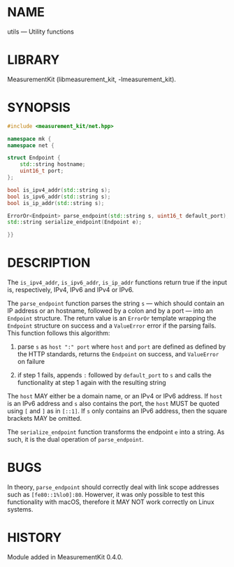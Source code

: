 # NAME
utils &mdash; Utility functions

# LIBRARY
MeasurementKit (libmeasurement_kit, -lmeasurement_kit).

# SYNOPSIS
```C++
#include <measurement_kit/net.hpp>

namespace mk {
namespace net {

struct Endpoint {
    std::string hostname;
    uint16_t port;
};

bool is_ipv4_addr(std::string s);
bool is_ipv6_addr(std::string s);
bool is_ip_addr(std::string s);

ErrorOr<Endpoint> parse_endpoint(std::string s, uint16_t default_port);
std::string serialize_endpoint(Endpoint e);

}}
```

# DESCRIPTION

The `is_ipv4_addr`, `is_ipv6_addr`, `is_ip_addr` functions return true
if the input is, respectively, IPv4, IPv6 and IPv4 or IPv6.

The `parse_endpoint` function parses the string `s` &mdash; which should
contain an IP address or an hostname, followed by a colon and by a port
&mdash; into an `Endpoint` structure. The return value is an `ErrorOr`
template wrapping the `Endpoint` structure on success and a `ValueError`
error if the parsing fails. This function follows this algorithm:

1. parse `s` as `host ":" port` where `host` and `port` are defined
as defined by the HTTP standards, returns the `Endpoint` on success, and
`ValueError` on failure

2. if step 1 fails, appends `:` followed by `default_port` to `s` and
calls the functionality at step 1 again with the resulting string

The `host` MAY either be a domain name, or an IPv4 or IPv6 address. If
`host` is an IPv6 address and `s` also contains the port, the `host` MUST
be quoted using `[` and `]` as in `[::1]`. If `s` only contains an IPv6
address, then the square brackets MAY be omitted.

The `serialize_endpoint` function transforms the endpoint `e` into
a string. As such, it is the dual operation of `parse_endpoint`.

# BUGS

In theory, `parse_endpoint` should correctly deal with link scope
addresses such as `[fe80::1%lo0]:80`. Howerver, it was only possible
to test this functionality with macOS, therefore it MAY NOT work
correctly on Linux systems.

# HISTORY

Module added in MeasurementKit 0.4.0.
